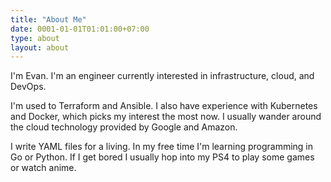 ```yaml
---
title: "About Me"
date: 0001-01-01T01:01:00+07:00
type: about
layout: about
---
```


I'm Evan. I'm an engineer currently interested in infrastructure, cloud, and DevOps. 

I'm used to Terraform and Ansible. I also have experience with Kubernetes and Docker, which picks my interest the most now. I usually wander around the cloud technology provided by Google and Amazon. 

I write YAML files for a living. In my free time I'm learning programming in Go or Python. If I get bored I usually hop into my PS4 to play some games or watch anime.
